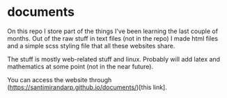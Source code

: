# documents

On this repo I store part of the things I've been learning the last couple of months. Out of the raw stuff in text files (not in the repo) I made html files and a simple scss styling file that all these websites share. 

The stuff is mostly web-related stuff and linux. Probably will add latex and mathematics at some point (not in the near future).

You can access the website through (https://santimirandarp.github.io/documents/)[this link].

